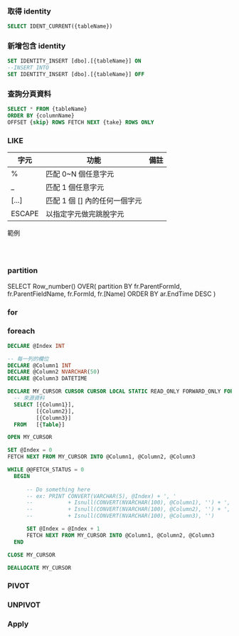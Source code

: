### 取得 identity
``` sql
SELECT IDENT_CURRENT({tableName})
```

### 新增包含 identity
``` sql
SET IDENTITY_INSERT [dbo].[{tableName}] ON
--INSERT INTO 
SET IDENTITY_INSERT [dbo].[{tableName}] OFF
```

### 查詢分頁資料
``` sql
SELECT * FROM {tableName}
ORDER BY {columnName}
OFFSET {skip} ROWS FETCH NEXT {take} ROWS ONLY
```

### LIKE

| 字元   | 功能                          | 備註 |
| ------ | ----------------------------- | ---- |
| %      | 匹配 0~N 個任意字元           |      |
| _      | 匹配 1   個任意字元           |      |
| [...]  | 匹配 1 個 [] 內的任何一個字元 |      |
| ESCAPE | 以指定字元做完跳脫字元        |      |

範例
```



```

### partition
SELECT Row_number() OVER( partition BY fr.ParentFormId, fr.ParentFieldName, fr.FormId, fr.[Name] ORDER BY ar.EndTime DESC )

### for

### foreach
``` sql
DECLARE @Index INT

-- 每一列的欄位
DECLARE @Column1 INT
DECLARE @Column2 NVARCHAR(50)
DECLARE @Column3 DATETIME

DECLARE MY_CURSOR CURSOR CURSOR LOCAL STATIC READ_ONLY FORWARD_ONLY FOR
  -- 來源資料
  SELECT [{Column1}],
         [{Column2}],
         [{Column3}]
  FROM   [{Table}]

OPEN MY_CURSOR

SET @Index = 0
FETCH NEXT FROM MY_CURSOR INTO @Column1, @Column2, @Column3

WHILE @@FETCH_STATUS = 0
  BEGIN
  
      -- Do something here
      -- ex: PRINT CONVERT(VARCHAR(5), @Index) + ', '
      --           + Isnull(CONVERT(NVARCHAR(100), @Column1), '') + ', '
      --           + Isnull(CONVERT(NVARCHAR(100), @Column2), '') + ', '
      --           + Isnull(CONVERT(NVARCHAR(100), @Column3), '')

      SET @Index = @Index + 1
      FETCH NEXT FROM MY_CURSOR INTO @Column1, @Column2, @Column3
  END

CLOSE MY_CURSOR

DEALLOCATE MY_CURSOR 
```

### PIVOT

### UNPIVOT

### Apply